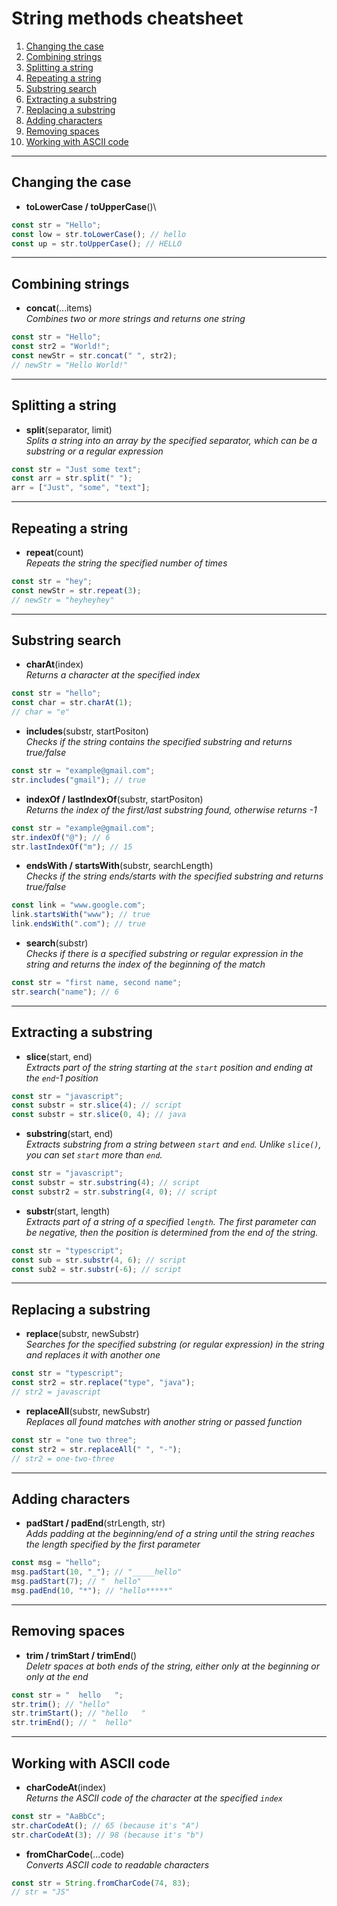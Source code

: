 # String methods cheatsheet

1. [Changing the case](js-string-methods.md#changing-the-case)
2. [Combining strings](js-string-methods.md#combining-strings)
3. [Splitting a string](js-string-methods.md#splitting-a-string)
4. [Repeating a string](js-string-methods.md#repeating-a-string)
5. [Substring search](js-string-methods.md#substring-search)
6. [Extracting a substring](js-string-methods.md#extracting-a-substring)
7. [Replacing a substring](js-string-methods.md#replacing-a-substring)
8. [Adding characters](js-string-methods.md#adding-characters)
9. [Removing spaces](js-string-methods.md#removing-spaces)
10. [Working with ASCII code](js-string-methods.md#working-with-ascii-code)

***

## Changing the case

* **toLowerCase / toUpperCase**()\


```js
const str = "Hello";
const low = str.toLowerCase(); // hello
const up = str.toUpperCase(); // HELLO
```

***

## Combining strings

* **concat**(...items)\
  _Combines two or more strings and returns one string_

```js
const str = "Hello";
const str2 = "World!";
const newStr = str.concat(" ", str2);
// newStr = "Hello World!"
```

***

## Splitting a string

* **split**(separator, limit)\
  _Splits a string into an array by the specified separator, which can be a substring or a regular expression_

```js
const str = "Just some text";
const arr = str.split(" ");
arr = ["Just", "some", "text"];
```

***

## Repeating a string

* **repeat**(count)\
  _Repeats the string the specified number of times_

```js
const str = "hey";
const newStr = str.repeat(3);
// newStr = "heyheyhey"
```

***

## Substring search

* **charAt**(index)\
  _Returns a character at the specified index_

```js
const str = "hello";
const char = str.charAt(1);
// char = "e"
```

* **includes**(substr, startPositon)\
  _Checks if the string contains the specified substring and returns true/false_

```js
const str = "example@gmail.com";
str.includes("gmail"); // true
```

* **indexOf / lastIndexOf**(substr, startPositon)\
  _Returns the index of the first/last substring found, otherwise returns -1_

```js
const str = "example@gmail.com";
str.indexOf("@"); // 6
str.lastIndexOf("m"); // 15
```

* **endsWith / startsWith**(substr, searchLength)\
  _Checks if the string ends/starts with the specified substring and returns true/false_

```js
const link = "www.google.com";
link.startsWith("www"); // true
link.endsWith(".com"); // true
```

* **search**(substr)\
  _Checks if there is a specified substring or regular expression in the string and returns the index of the beginning of the match_

```js
const str = "first name, second name";
str.search("name"); // 6
```

***

## Extracting a substring

* **slice**(start, end)\
  _Extracts part of the string starting at the `start` position and ending at the `end`-1 position_

```js
const str = "javascript";
const substr = str.slice(4); // script
const substr = str.slice(0, 4); // java
```

* **substring**(start, end)\
  _Extracts substring from a string between `start` and `end`. Unlike `slice()`, you can set `start` more than `end`._

```js
const str = "javascript";
const substr = str.substring(4); // script
const substr2 = str.substring(4, 0); // script
```

* **substr**(start, length)\
  _Extracts part of a string of a specified `length`. The first parameter can be negative, then the position is determined from the end of the string._

```js
const str = "typescript";
const sub = str.substr(4, 6); // script
const sub2 = str.substr(-6); // script
```

***

## Replacing a substring

* **replace**(substr, newSubstr)\
  _Searches for the specified substring (or regular expression) in the string and replaces it with another one_

```js
const str = "typescript";
const str2 = str.replace("type", "java");
// str2 = javascript
```

* **replaceAll**(substr, newSubstr)\
  _Replaces all found matches with another string or passed function_

```js
const str = "one two three";
const str2 = str.replaceAll(" ", "-");
// str2 = one-two-three
```

***

## Adding characters

* **padStart / padEnd**(strLength, str)\
  _Adds padding at the beginning/end of a string until the string reaches the length specified by the first parameter_

```js
const msg = "hello";
msg.padStart(10, "_"); // "_____hello"
msg.padStart(7); // "  hello"
msg.padEnd(10, "*"); // "hello*****"
```

***

## Removing spaces

* **trim / trimStart / trimEnd**()\
  _Deletr spaces at both ends of the string, either only at the beginning or only at the end_

```js
const str = "  hello   ";
str.trim(); // "hello"
str.trimStart(); // "hello   "
str.trimEnd(); // "  hello"
```

***

## Working with ASCII code

* **charCodeAt**(index)\
  _Returns the ASCII code of the character at the specified `index`_

```js
const str = "AaBbCc";
str.charCodeAt(); // 65 (because it's "A")
str.charCodeAt(3); // 98 (because it's "b")
```

* **fromCharCode**(...code)\
  _Converts ASCII code to readable characters_

```js
const str = String.fromCharCode(74, 83);
// str = "JS"
```
